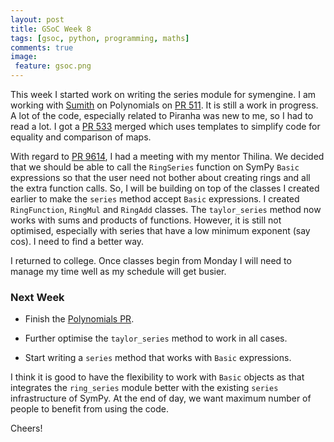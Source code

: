 ```yaml
---
layout: post
title: GSoC Week 8
tags: [gsoc, python, programming, maths]
comments: true
image:
 feature: gsoc.png
---
```


This week I started work on writing the series module for symengine. I am
working with [Sumith](https://github.com/Sumith1896) on Polynomials on [PR
511](https://github.com/sympy/symengine/pull/511). It is still a work in
progress. A lot of the code, especially related to Piranha was new to me, so I
had to read a lot. I got a [PR 533](https://github.com/sympy/symengine/pull/533)
merged which uses templates to simplify code for equality and comparison of
maps.

With regard to [PR 9614](https://github.com/sympy/sympy/pull/9614), I had a
meeting with my mentor Thilina. We decided that we should be able to call the 
`RingSeries` function on SymPy `Basic` expressions so that the user need not
bother about creating rings and all the extra function calls. So, I will be
building on top of the classes I created earlier to make the `series` method
accept `Basic` expressions. I created `RingFunction`, `RingMul` and `RingAdd`
classes. The `taylor_series` method now works with sums and products of
functions. However, it is still not optimised, especially with series that have
a low minimum exponent (say cos). I need to find a better way.

I returned to college. Once classes begin from Monday I will need to manage my
time well as my schedule will get busier.

### Next Week

* Finish the [Polynomials PR](https://github.com/sympy/symengine/pull/511).

* Further optimise the `taylor_series` method to work in all cases.

* Start writing a `series` method that works with `Basic` expressions.

I think it is good to have the flexibility to work with `Basic` objects as that
integrates the `ring_series` module better with the existing `series`
infrastructure of SymPy. At the end of day, we want maximum number of people to
benefit from using the code.

Cheers!
